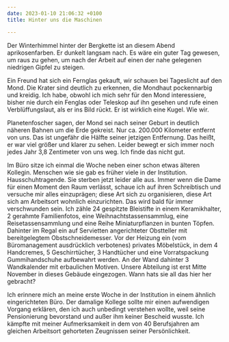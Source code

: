 ```yaml
---
date: 2023-01-10 21:06:32 +0100
title: Hinter uns die Maschinen

---
```

Der Winterhimmel hinter der Bergkette ist an diesem Abend aprikosenfarben. Er dunkelt langsam nach. Es wäre ein guter Tag gewesen, um raus zu gehen, um nach der Arbeit auf einen der nahe gelegenen niedrigen Gipfel zu steigen. 

Ein Freund hat sich ein Fernglas gekauft, wir schauen bei Tageslicht auf den Mond. Die Krater sind deutlich zu erkennen, die Mondhaut pockennarbig und kreidig. Ich habe, obwohl ich mich sehr für den Mond interessiere, bisher nie durch ein Fenglas oder Teleskop auf ihn gesehen und rufe einen Verblüffungslaut, als er ins Bild rückt. Er ist wirklich eine Kugel. Wie wir.

Planetenfoscher sagen, der Mond sei nach seiner Geburt in deutlich näheren Bahnen um die Erde gekreist. Nur ca. 200.000 Kilometer entfernt von uns. Das ist ungefähr die Hälfte seiner jetzigen Entfernung. Das heißt, er war viel größer und klarer zu sehen. Leider bewegt er sich immer noch jedes Jahr 3,8 Zentimeter von uns weg. Ich finde das nicht gut.

Im Büro sitze ich einmal die Woche neben einer schon etwas älteren Kollegin. Menschen wie sie gab es früher viele in der Institution. Hausschuhtragende. Sie sterben jetzt leider alle aus. Immer wenn die Dame für einen Moment den Raum verlässt, schaue ich auf ihren Schreibtisch und versuche mir alles einzuprägen; diese Art sich zu organisieren, diese Art sich am Arbeitsort wohnlich einzurichten. Das wird bald für immer verschwunden sein. Ich zähle 24 gespitzte Bleistifte in einem Keramikhalter, 2 gerahmte Familienfotos, eine Weihnachtstassensammlug, eine Reisetassensammlung und eine Reihe Miniaturpflanzen in bunten Töpfen. Dahinter im Regal ein auf Servietten angerichteter Obstteller mit bereitgelegtem Obstschneidemesser. Vor der Heizung ein (vom Büromanagement ausdrücklich verbotenes) privates Möbelstück, in dem 4 Handcremes, 5 Geschirrtücher, 3 Handtücher und eine Vorratspackung Gummihandschuhe aufbewahrt werden. An der Wand dahinter 3 Wandkalender mit erbaulichen Motiven. Unsere Abteilung ist erst Mitte November in dieses Gebäude eingezogen. Wann hats sie all das hier her gebracht?

Ich erinnere mich an meine erste Woche in der Institution in einem ähnlich eingerichteten Büro. Der damalige Kollege sollte mir einen aufwendigen Vorgang erklären, den ich auch unbedingt verstehen wollte, weil seine Pensionierung bevorstand und außer ihm keiner Bescheid wusste. Ich kämpfte mit meiner Aufmerksamkeit in dem von 40 Berufsjahren am gleichen Arbeitsort gehorteten Zeugnissen seiner Persönlichkeit. 